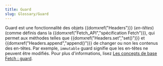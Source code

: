 ```yaml
---
title: Guard
slug: Glossary/Guard
---
```


Guard est une fonctionnalité des objets {{domxref("Headers")}} (_en-têtes_) (comme définis dans la {{domxref("Fetch_API","spécification Fetch")}}, qui permet aux méthodes telles que {{domxref("Headers.set","set()")}} et {{domxref("Headers.append","append()")}} de changer ou non les contenus des en-têtes. Par exemple, `immutable` guard signifie que les en-têtes ne peuvent être modifiés. Pour plus d'informations, lisez [Les concepts de base Fetch : guard](/fr/docs/Web/API/Fetch_API/Basic_concepts#Guard).
